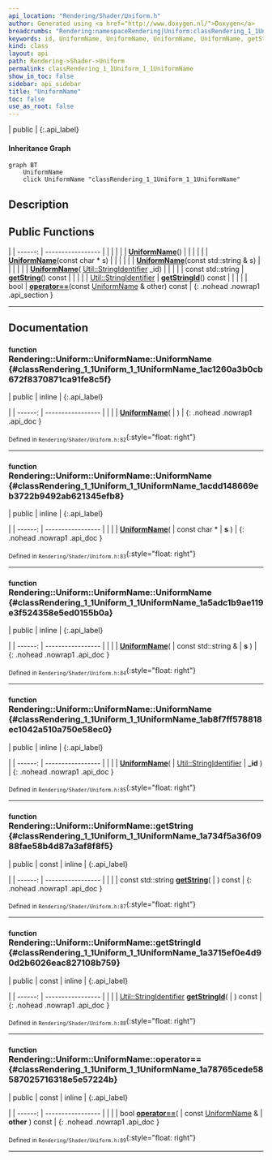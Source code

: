 ```yaml
---
api_location: "Rendering/Shader/Uniform.h"
author: Generated using <a href="http://www.doxygen.nl/">Doxygen</a>
breadcrumbs: "Rendering:namespaceRendering|Uniform:classRendering_1_1Uniform"
keywords: id, UniformName, UniformName, UniformName, UniformName, getString, getStringId
kind: class
layout: api
path: Rendering->Shader->Uniform
permalink: classRendering_1_1Uniform_1_1UniformName
show_in_toc: false
sidebar: api_sidebar
title: "UniformName"
toc: false
use_as_root: false
---
```


| public |
{:.api_label}

#### Inheritance Graph

```mermaid
graph BT
	UniformName
	click UniformName "classRendering_1_1Uniform_1_1UniformName"
```

## Description





## Public Functions

|
| ------: | ----------------- |
|  | |
|  | **[UniformName](#classRendering_1_1Uniform_1_1UniformName_1ac1260a3b0cb672f8370871ca91fe8c5f)**() |
|  | |
|  | **[UniformName](#classRendering_1_1Uniform_1_1UniformName_1acdd148669eb3722b9492ab621345efb8)**(const char * s) |
|  | |
|  | **[UniformName](#classRendering_1_1Uniform_1_1UniformName_1a5adc1b9ae119e3f524358e5ed0155b0a)**(const std::string & s) |
|  | |
|  | **[UniformName](#classRendering_1_1Uniform_1_1UniformName_1ab8f7ff578818ec1042a510a750e58ec0)**( [Util::StringIdentifier](classUtil_1_1StringIdentifier)  _id) |
|  | |
| const std::string | **[getString](#classRendering_1_1Uniform_1_1UniformName_1a734f5a36f0988fae58b4d87a3af8f8f5)**() const |
|  | |
| [Util::StringIdentifier](classUtil_1_1StringIdentifier) | **[getStringId](#classRendering_1_1Uniform_1_1UniformName_1a3715ef0e4d90d2b6026eac827108b759)**() const |
|  | |
| bool | **[operator==](#classRendering_1_1Uniform_1_1UniformName_1a78765cede58587025716318e5e57224b)**(const [UniformName](classRendering_1_1Uniform_1_1UniformName) & other) const |
{: .nohead .nowrap1 .api_section }


-------------------------------------------------------------------

## Documentation

### <small>function</small><br/> Rendering::Uniform::UniformName::UniformName {#classRendering_1_1Uniform_1_1UniformName_1ac1260a3b0cb672f8370871ca91fe8c5f}

| public | inline |
{:.api_label}

|
| ------: | ----------------- |
|  |
|  **[UniformName](#classRendering_1_1Uniform_1_1UniformName_1ac1260a3b0cb672f8370871ca91fe8c5f)**( |  ) |
{: .nohead .nowrap1 .api_doc }





<sub>Defined in `Rendering/Shader/Uniform.h:82`</sub>{:style="float: right"}

-------------------------------------------------------------------

### <small>function</small><br/> Rendering::Uniform::UniformName::UniformName {#classRendering_1_1Uniform_1_1UniformName_1acdd148669eb3722b9492ab621345efb8}

| public | inline |
{:.api_label}

|
| ------: | ----------------- |
|  |
|  **[UniformName](#classRendering_1_1Uniform_1_1UniformName_1acdd148669eb3722b9492ab621345efb8)**( | const char * | **s** ) |
{: .nohead .nowrap1 .api_doc }





<sub>Defined in `Rendering/Shader/Uniform.h:83`</sub>{:style="float: right"}

-------------------------------------------------------------------

### <small>function</small><br/> Rendering::Uniform::UniformName::UniformName {#classRendering_1_1Uniform_1_1UniformName_1a5adc1b9ae119e3f524358e5ed0155b0a}

| public | inline |
{:.api_label}

|
| ------: | ----------------- |
|  |
|  **[UniformName](#classRendering_1_1Uniform_1_1UniformName_1a5adc1b9ae119e3f524358e5ed0155b0a)**( | const std::string & | **s** ) |
{: .nohead .nowrap1 .api_doc }





<sub>Defined in `Rendering/Shader/Uniform.h:84`</sub>{:style="float: right"}

-------------------------------------------------------------------

### <small>function</small><br/> Rendering::Uniform::UniformName::UniformName {#classRendering_1_1Uniform_1_1UniformName_1ab8f7ff578818ec1042a510a750e58ec0}

| public | inline |
{:.api_label}

|
| ------: | ----------------- |
|  |
|  **[UniformName](#classRendering_1_1Uniform_1_1UniformName_1ab8f7ff578818ec1042a510a750e58ec0)**( |  [Util::StringIdentifier](classUtil_1_1StringIdentifier)  | **_id** ) |
{: .nohead .nowrap1 .api_doc }





<sub>Defined in `Rendering/Shader/Uniform.h:85`</sub>{:style="float: right"}

-------------------------------------------------------------------

### <small>function</small><br/> Rendering::Uniform::UniformName::getString {#classRendering_1_1Uniform_1_1UniformName_1a734f5a36f0988fae58b4d87a3af8f8f5}

| public | const | inline |
{:.api_label}

|
| ------: | ----------------- |
|  |
| const std::string **[getString](#classRendering_1_1Uniform_1_1UniformName_1a734f5a36f0988fae58b4d87a3af8f8f5)**( |  ) const |
{: .nohead .nowrap1 .api_doc }





<sub>Defined in `Rendering/Shader/Uniform.h:87`</sub>{:style="float: right"}

-------------------------------------------------------------------

### <small>function</small><br/> Rendering::Uniform::UniformName::getStringId {#classRendering_1_1Uniform_1_1UniformName_1a3715ef0e4d90d2b6026eac827108b759}

| public | const | inline |
{:.api_label}

|
| ------: | ----------------- |
|  |
| [Util::StringIdentifier](classUtil_1_1StringIdentifier) **[getStringId](#classRendering_1_1Uniform_1_1UniformName_1a3715ef0e4d90d2b6026eac827108b759)**( |  ) const |
{: .nohead .nowrap1 .api_doc }





<sub>Defined in `Rendering/Shader/Uniform.h:88`</sub>{:style="float: right"}

-------------------------------------------------------------------

### <small>function</small><br/> Rendering::Uniform::UniformName::operator== {#classRendering_1_1Uniform_1_1UniformName_1a78765cede58587025716318e5e57224b}

| public | const | inline |
{:.api_label}

|
| ------: | ----------------- |
|  |
| bool **[operator==](#classRendering_1_1Uniform_1_1UniformName_1a78765cede58587025716318e5e57224b)**( | const [UniformName](classRendering_1_1Uniform_1_1UniformName) & | **other** ) const |
{: .nohead .nowrap1 .api_doc }





<sub>Defined in `Rendering/Shader/Uniform.h:89`</sub>{:style="float: right"}

-------------------------------------------------------------------

